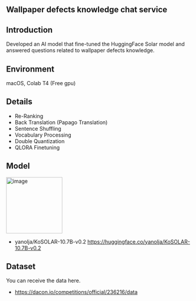 ## Wallpaper defects knowledge chat service

## Introduction
Developed an AI model that fine-tuned the HuggingFace Solar model and answered questions related to wallpaper defects knowledge.

## Environment
macOS, Colab T4 (Free gpu)

## Details
- Re-Ranking
- Back Translation (Papago Translation)
- Sentence Shuffling
- Vocabulary Processing
- Double Quantization
- QLORA Finetuning

## Model
<img width="152" alt="image" src="https://github.com/paulms77/Wallpaper-defects-knowledge-chat-service/assets/69188065/4a6c7c59-4fc9-4431-83ac-eb9069d8f280">

- yanolja/KoSOLAR-10.7B-v0.2 https://huggingface.co/yanolja/KoSOLAR-10.7B-v0.2

## Dataset
You can receive the data here.
- https://dacon.io/competitions/official/236216/data
